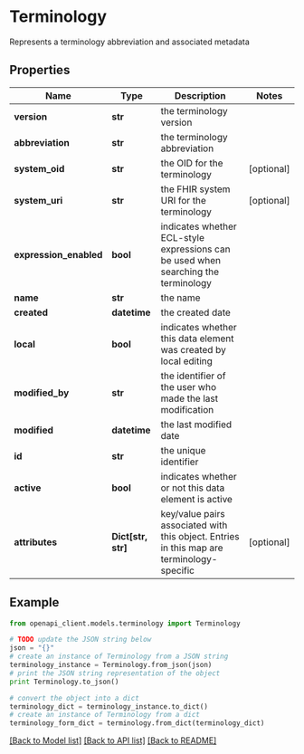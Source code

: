 # Terminology

Represents a terminology abbreviation and associated metadata

## Properties
Name | Type | Description | Notes
------------ | ------------- | ------------- | -------------
**version** | **str** | the terminology version | 
**abbreviation** | **str** | the terminology abbreviation | 
**system_oid** | **str** | the OID for the terminology | [optional] 
**system_uri** | **str** | the FHIR system URI for the terminology | [optional] 
**expression_enabled** | **bool** | indicates whether ECL-style expressions can be used when searching the terminology | 
**name** | **str** | the name | 
**created** | **datetime** | the created date | 
**local** | **bool** | indicates whether this data element was created by local editing | 
**modified_by** | **str** | the identifier of the user who made the last modification | 
**modified** | **datetime** | the last modified date | 
**id** | **str** | the unique identifier | 
**active** | **bool** | indicates whether or not this data element is active | 
**attributes** | **Dict[str, str]** | key/value pairs associated with this object. Entries in this map are terminology-specific | [optional] 

## Example

```python
from openapi_client.models.terminology import Terminology

# TODO update the JSON string below
json = "{}"
# create an instance of Terminology from a JSON string
terminology_instance = Terminology.from_json(json)
# print the JSON string representation of the object
print Terminology.to_json()

# convert the object into a dict
terminology_dict = terminology_instance.to_dict()
# create an instance of Terminology from a dict
terminology_form_dict = terminology.from_dict(terminology_dict)
```
[[Back to Model list]](../README.md#documentation-for-models) [[Back to API list]](../README.md#documentation-for-api-endpoints) [[Back to README]](../README.md)


